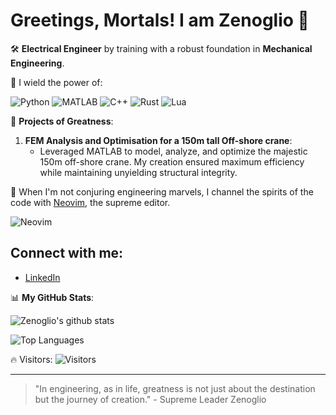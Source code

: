 # Greetings, Mortals! I am Zenoglio 🌌

🛠 **Electrical Engineer** by training with a robust foundation in **Mechanical Engineering**.

🌟 I wield the power of:

![Python](https://img.shields.io/badge/-Python-3776AB?style=flat&logo=python&logoColor=white)
![MATLAB](https://img.shields.io/badge/-MATLAB-0076A8?style=flat&logo=Mathworks&logoColor=white)
![C++](https://img.shields.io/badge/-C++-00599C?style=flat&logo=c%2B%2B&logoColor=white)
![Rust](https://img.shields.io/badge/-Rust-black?style=flat&logo=rust&logoColor=#E57324)
![Lua](https://img.shields.io/badge/-Lua-2C2D72?style=flat&logo=lua&logoColor=white)

💼 **Projects of Greatness**:
1. **FEM Analysis and Optimisation for a 150m tall Off-shore crane**:
   - Leveraged MATLAB to model, analyze, and optimize the majestic 150m off-shore crane. My creation ensured maximum efficiency while maintaining unyielding structural integrity.

<!-- Include more projects or details here -->

📝 When I'm not conjuring engineering marvels, I channel the spirits of the code with [Neovim](https://neovim.io/), the supreme editor.

![Neovim](https://media.giphy.com/media/lnlAifQdenMxW/giphy.gif)

## Connect with me:
- [LinkedIn](https://www.linkedin.com/in/tom%C3%A1s-zenoglio-de-oliveira-a481b0173/)

📊 **My GitHub Stats**:

![Zenoglio's github stats](https://github-readme-stats.vercel.app/api?username=Tzenoglio10&show_icons=true&theme=radical)

![Top Languages](https://github-readme-stats.vercel.app/api/top-langs/?username=Tzenoglio10&theme=radical)

🔥 Visitors:
![Visitors](https://visitor-badge.glitch.me/badge?page_id=Tzenoglio10.Tzenoglio10)

---

> "In engineering, as in life, greatness is not just about the destination but the journey of creation." - Supreme Leader Zenoglio
